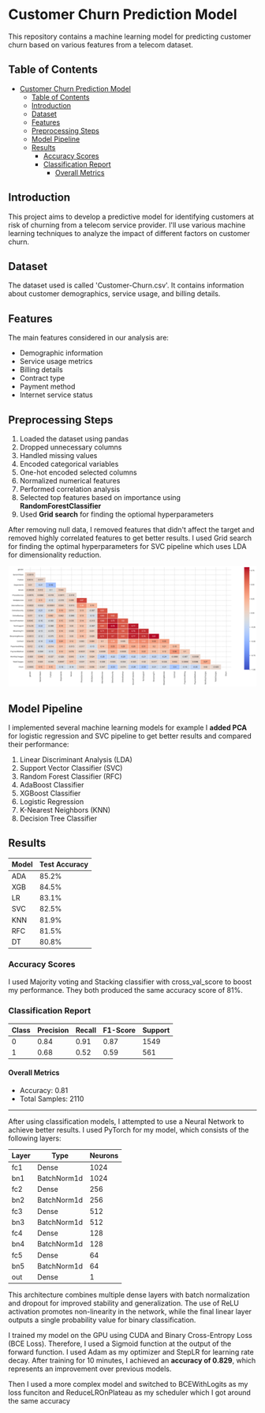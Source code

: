# Customer Churn Prediction Model

This repository contains a machine learning model for predicting customer churn based on various features from a telecom dataset.

## Table of Contents
- [Customer Churn Prediction Model](#customer-churn-prediction-model)
  - [Table of Contents](#table-of-contents)
  - [Introduction](#introduction)
  - [Dataset](#dataset)
  - [Features](#features)
  - [Preprocessing Steps](#preprocessing-steps)
  - [Model Pipeline](#model-pipeline)
  - [Results](#results)
    - [Accuracy Scores](#accuracy-scores)
    - [Classification Report](#classification-report)
      - [Overall Metrics](#overall-metrics)

## Introduction

This project aims to develop a predictive model for identifying customers at risk of churning from a telecom service provider. I'll use various machine learning techniques to analyze the impact of different factors on customer churn.

## Dataset

The dataset used is called 'Customer-Churn.csv'. It contains information about customer demographics, service usage, and billing details.

## Features

The main features considered in our analysis are:

- Demographic information
- Service usage metrics
- Billing details
- Contract type
- Payment method
- Internet service status

## Preprocessing Steps

1. Loaded the dataset using pandas
2. Dropped unnecessary columns
3. Handled missing values
4. Encoded categorical variables
5. One-hot encoded selected columns
6. Normalized numerical features
7. Performed correlation analysis
8. Selected top features based on importance using **RandomForestClassifier**
9. Used **Grid search** for finding the optiomal hyperparameters

After removing null data, I removed features that didn't affect the target and removed highly correlated features to get better results. I used Grid search for finding the optimal hyperparameters for SVC pipeline which uses LDA for dimensionality reduction.

![alt text](image.png)

## Model Pipeline

I implemented several machine learning models for example I **added PCA** for logistic regression and SVC pipeline to get better results and compared their performance:

1. Linear Discriminant Analysis (LDA)
2. Support Vector Classifier (SVC)
3. Random Forest Classifier (RFC)
4. AdaBoost Classifier
5. XGBoost Classifier
6. Logistic Regression
7. K-Nearest Neighbors (KNN)
8. Decision Tree Classifier

## Results

| Model | Test Accuracy |
| ----- | ------------- |
| ADA   | 85.2%         |
| XGB   | 84.5%         |
| LR    | 83.1%         |
| SVC   | 82.5%         |
| KNN   | 81.9%         |
| RFC   | 81.5%         |
| DT    | 80.8%         |


### Accuracy Scores

I used Majority voting and Stacking classifier with cross_val_score to boost my performance. They both produced the same accuracy score of 81%.

### Classification Report

| Class | Precision | Recall | F1-Score | Support |
| ----- | --------- | ------ | -------- | ------- |
| 0     | 0.84      | 0.91   | 0.87     | 1549    |
| 1     | 0.68      | 0.52   | 0.59     | 561     |

#### Overall Metrics
- Accuracy: 0.81
- Total Samples: 2110


---
After using classification models, I attempted to use a Neural Network to achieve better results. I used PyTorch for my model, which consists of the following layers:


| Layer | Type        | Neurons |
| ----- | ----------- | ------- |
| fc1   | Dense       | 1024    |
| bn1   | BatchNorm1d | 1024    |
| fc2   | Dense       | 256     |
| bn2   | BatchNorm1d | 256     |
| fc3   | Dense       | 512     |
| bn3   | BatchNorm1d | 512     |
| fc4   | Dense       | 128     |
| bn4   | BatchNorm1d | 128     |
| fc5   | Dense       | 64      |
| bn5   | BatchNorm1d | 64      |
| out   | Dense       | 1       |

This architecture combines multiple dense layers with batch normalization and dropout for improved stability and generalization. The use of ReLU activation promotes non-linearity in the network, while the final linear layer outputs a single probability value for binary classification.

I trained my model on the GPU using CUDA and Binary Cross-Entropy Loss (BCE Loss). Therefore, I used a Sigmoid function at the output of the forward function. 
I used Adam as my optimizer and StepLR for learning rate decay. After training for 10 minutes, I achieved an **accuracy of 0.829**, which represents an improvement over previous models.

Then I used a more complex model and switched to BCEWithLogits as my loss funciton and ReduceLROnPlateau as my scheduler which I got around the same accuracy
